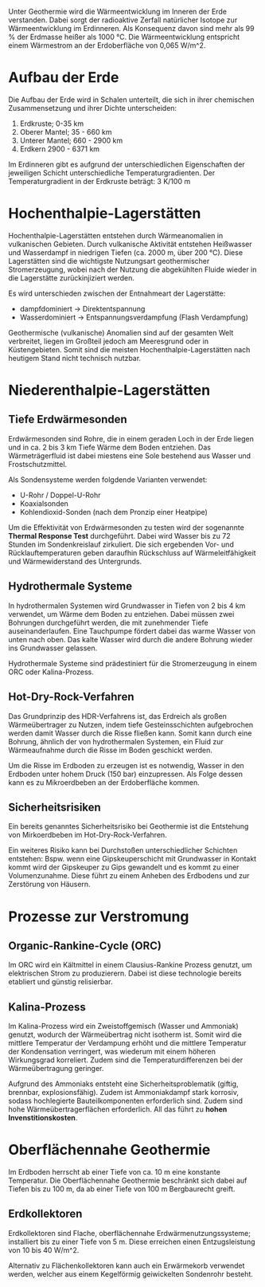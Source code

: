 Unter Geothermie wird die Wärmeentwicklung im Inneren der Erde verstanden. Dabei sorgt der radioaktive Zerfall natürlicher Isotope zur Wärmeentwicklung im Erdinneren. Als Konsequenz davon sind mehr als 99 % der Erdmasse heißer als 1000 °C. Die Wärmeentwicklung entspricht einem Wärmestrom an der Erdoberfläche von 0,065 W/m^2.

# Aufbau der Erde
Die Aufbau der Erde wird in Schalen unterteilt, die sich in ihrer chemischen Zusammensetzung und ihrer Dichte unterscheiden:
1. Erdkruste; 0-35 km
2. Oberer Mantel; 35 - 660 km
3. Unterer Mantel; 660 - 2900 km
4. Erdkern 2900 - 6371 km

Im Erdinneren gibt es aufgrund der unterschiedlichen Eigenschaften der jeweiligen Schicht unterschiedliche Temperaturgradienten. Der Temperaturgradient in der Erdkruste beträgt: 3 K/100 m
# Hochenthalpie-Lagerstätten
Hochenthalpie-Lagerstätten entstehen durch Wärmeanomalien in vulkanischen Gebieten. Durch vulkanische Aktivität entstehen Heißwasser und Wasserdampf in niedrigen Tiefen (ca. 2000 m, über 200 °C). Diese Lagerstätten sind die wichtigste Nutzungsart geothermischer Stromerzeugung, wobei nach der Nutzung die abgekühlten Fluide wieder in die Lagerstätte zurückinjiziert werden.

Es wird unterschieden zwischen der Entnahmeart der Lagerstätte:
- dampfdominiert -> Direktentspannung
- Wasserdominiert -> Entspannungsverdampfung (Flash Verdampfung)

Geothermische (vulkanische) Anomalien sind auf der gesamten Welt verbreitet, liegen im Großteil jedoch am Meeresgrund oder in Küstengebieten. Somit sind die meisten Hochenthalpie-Lagerstätten nach heutigem Stand nicht technisch nutzbar.
# Niederenthalpie-Lagerstätten
## Tiefe Erdwärmesonden
Erdwärmesonden sind Rohre, die in einem geraden Loch in der Erde liegen und in ca. 2 bis 3 km Tiefe Wärme dem Boden entziehen. Das Wärmeträgerfluid ist dabei miestens eine Sole bestehend aus Wasser und Frostschutzmittel.

Als Sondensysteme werden folgdende Varianten verwendet:
- U-Rohr / Doppel-U-Rohr
- Koaxialsonden
- Kohlendioxid-Sonden (nach dem Pronzip einer Heatpipe)

Um die Effektivität von Erdwärmesonden zu testen wird der sogenannte **Thermal Response Test** durchgeführt. Dabei wird Wasser bis zu 72 Stunden im Sondenkreislauf zirkuliert. Die sich ergebenden Vor- und Rücklauftemperaturen geben daraufhin Rückschluss auf Wärmeleitfähigkeit und Wärmewiderstand des Untergrunds.

## Hydrothermale Systeme
In hydrothermalen Systemen wird Grundwasser in Tiefen von 2 bis 4 km verwendet, um Wärme dem Boden zu entziehen. Dabei müssen zwei Bohrungen durchgeführt werden, die mit zunehmender Tiefe auseinanderlaufen. Eine Tauchpumpe fördert dabei das warme Wasser von unten nach oben. Das kalte Wasser wird durch die andere Bohrung wieder ins Grundwasser gelassen.

Hydrothermale Systeme sind prädestiniert für die Stromerzeugung in einem ORC oder Kalina-Prozess.
## Hot-Dry-Rock-Verfahren
Das Grundprinzip des HDR-Verfahrens ist, das Erdreich als großen Wärmeübertrager zu Nutzen, indem tiefe Gesteinsschichten aufgebrochen werden damit Wasser durch die Risse fließen kann. Somit kann durch eine Bohrung, ähnlich der von hydrothermalen Systemen, ein Fluid zur Wärmeaufnahme durch die Risse im Boden geschickt werden.

Um die Risse im Erdboden zu erzeugen ist es notwendig, Wasser in den Erdboden unter hohem Druck (150 bar) einzupressen. Als Folge dessen kann es zu Mikroerdbeben an der Erdoberfläche kommen.
## Sicherheitsrisiken
Ein bereits genanntes Sicherheitsrisiko bei Geothermie ist die Entstehung von Mirkoerdbeben im Hot-Dry-Rock-Verfahren.

Ein weiteres Risiko kann bei Durchstoßen unterschiedlicher Schichten entstehen: Bspw. wenn eine Gipskeuperschicht mit Grundwasser in Kontakt kommt wird der Gipskeuper zu Gips gewandelt und es kommt zu einer Volumenzunahme. Diese führt zu einem Anheben des Erdbodens und zur Zerstörung von Häusern.
# Prozesse zur Verstromung
## Organic-Rankine-Cycle (ORC)
Im ORC wird ein Kältmittel in einem Clausius-Rankine Prozess genutzt, um elektrischen Strom zu produzierern. Dabei ist diese technologie bereits etabliert und günstig relisierbar.
## Kalina-Prozess
Im Kalina-Prozess wird ein Zweistoffgemisch (Wasser und Ammoniak) genutzt, wodurch der Wärmeübertrag nicht isotherm ist. Somit wird die mittlere Temperatur der Verdampung erhöht und die mittlere Temperatur der Kondensation verringert, was wiederum mit einem höheren Wirkungsgrad korreliert. Zudem sind die Temperaturdifferenzen bei der Wärmeübertragung geringer.

Aufgrund des Ammoniaks entsteht eine Sicherheitsproblematik (giftig, brennbar, explosionsfähig). Zudem ist Ammoniakdampf stark korrosiv, sodass hochlegierte Bauteilkomponenten erforderlich sind. Zudem sind hohe Wärmeübertragerflächen erforderlich. All das führt zu **hohen Invenstitionskosten**.
# Oberflächennahe Geothermie
Im Erdboden herrscht ab einer Tiefe von ca. 10 m eine konstante Temperatur. Die Oberflächennahe Geothermie beschränkt sich dabei auf Tiefen bis zu 100 m, da ab einer Tiefe von 100 m Bergbaurecht greift.
## Erdkollektoren
Erdkollektoren sind Flache, oberflächennahe Erdwärmenutzungssysteme; installiert bis zu einer Tiefe von 5 m. Diese erreichen einen Entzugsleistung von 10 bis 40 W/m^2.

Alternativ zu Flächenkollektoren kann auch ein Erwärmekorb verwendet werden, welcher aus einem Kegelförmig geiwickelten Sondenrohr besteht.